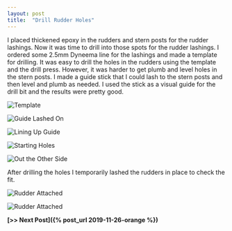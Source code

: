 ```yaml
---
layout: post
title:  "Drill Rudder Holes"
---
```


I placed thickened epoxy in the rudders and stern posts for the rudder lashings. Now it was time to drill into those spots for the rudder lashings. I ordered some 2.5mm Dyneema line for the lashings and made a template for drilling. It was easy to drill the holes in the rudders using the template and the drill press. However, it was harder to get plumb and level holes in the stern posts. I made a guide stick that I could lash to the stern posts and then level and plumb as needed. I used the stick as a visual guide for the drill bit and the results were pretty good.

![Template](/assets/images/rudder-holes-template.jpg)

![Guide Lashed On](/assets/images/rudder-holes-jig-1.jpg)

![Lining Up Guide](/assets/images/rudder-holes-jig-2.jpg)

![Starting Holes](/assets/images/rudder-holes-jig-3.jpg)

![Out the Other Side](/assets/images/rudder-holes-jig-4.jpg)

After drilling the holes I temporarily lashed the rudders in place to check the fit.

![Rudder Attached](/assets/images/rudder-holes-1.jpg)

![Rudder Attached](/assets/images/rudder-holes-2.jpg)

**[>> Next Post]({% post_url 2019-11-26-orange %})**
